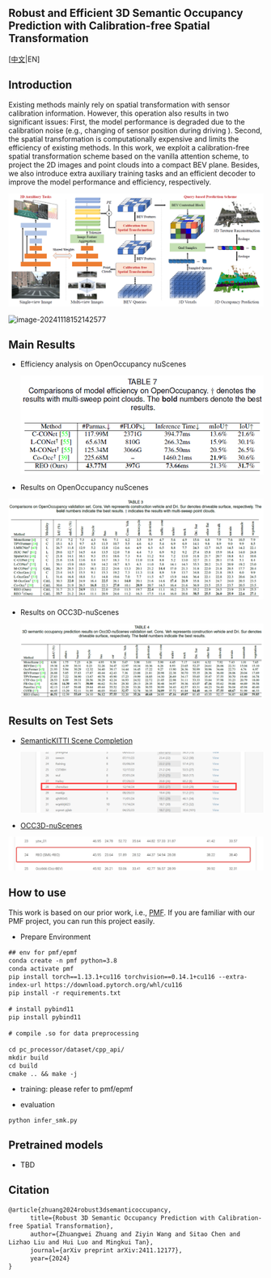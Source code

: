 ## Robust and Efficient 3D Semantic Occupancy Prediction with Calibration-free Spatial Transformation

[[中文](./README.md)|EN]

## Introduction

Existing methods mainly rely on spatial transformation with sensor calibration information. However, this operation also results in two significant issues: First, the model performance is degraded due to the calibration noise (e.g., changing of sensor position during driving ). Second, the spatial transformation is computationally expensive and limits the efficiency of existing methods. In this work, we exploit a calibration-free spatial transformation scheme based on the vanilla attention scheme, to project the 2D images and point clouds into a compact BEV plane. Besides, we also introduce extra auxiliary training tasks and an efficient decoder to improve the model performance and efficiency, respectively.

![image-20241118152142577](./asset/image-20241118152142577.png)

![image-20241118152142577](./asset/reo-smk-results.gif)

## Main Results

- Efficiency analysis on OpenOccupancy nuScenes

  ![image-20241118152418778](./asset/image-20241118152418778.png)

- Results on OpenOccupancy nuScenes 

![image-20241118152243189](./asset/image-20241118152243189.png)

- Results on OCC3D-nuScenes

  ![image-20241118152315972](./asset/image-20241118152315972.png)

## Results on Test Sets

- [SemanticKITTI Scene Completion](https://codalab.lisn.upsaclay.fr/my/competition/submission/869748/detailed_results/)

  ![image-20250103163319139](./asset/image-20250103163319139.png)

- [OCC3D-nuScenes](https://eval.ai/web/challenges/challenge-page/2045/leaderboard/4838) 

![img_v3_02i6_aa614cbb-0128-43ea-9822-6af651c45adg](./asset/img_v3_02i6_aa614cbb-0128-43ea-9822-6af651c45adg.jpg)


## How to use

This work is based on our prior work, i.e., [PMF](https://github.com/ICEORY/PMF). If you are familiar with our PMF project, you can run this project easily.

- Prepare Environment

```
## env for pmf/epmf
conda create -n pmf python=3.8
conda activate pmf
pip install torch==1.13.1+cu116 torchvision==0.14.1+cu116 --extra-index-url https://download.pytorch.org/whl/cu116
pip install -r requirements.txt

# install pybind11
pip install pybind11

# compile .so for data preprocessing

cd pc_processor/dataset/cpp_api/
mkdir build
cd build
cmake .. && make -j
```

- training: please refer to pmf/epmf

- evaluation

```
python infer_smk.py
```

## Pretrained models

- TBD

## Citation

```
@article{zhuang2024robust3dsemanticoccupancy,
      title={Robust 3D Semantic Occupancy Prediction with Calibration-free Spatial Transformation}, 
      author={Zhuangwei Zhuang and Ziyin Wang and Sitao Chen and Lizhao Liu and Hui Luo and Mingkui Tan},
      journal={arXiv preprint arXiv:2411.12177},
      year={2024}
}
```

